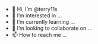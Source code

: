 - 👋 Hi, I’m @terry11s
- 👀 I’m interested in ...
- 🌱 I’m currently learning ...
- 💞️ I’m looking to collaborate on ...
- 📫 How to reach me ...

<!---
terry11s/terry11s is a ✨ special ✨ repository because its `README.md` (this file) appears on your GitHub profile.
You can click the Preview link to take a look at your changes.
--->


